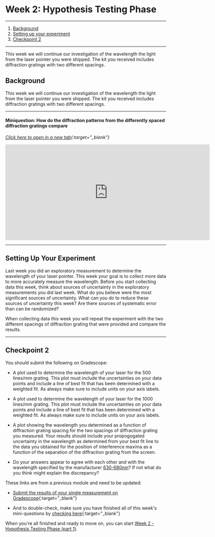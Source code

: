 # Week 2: Hypothesis Testing Phase

--------------
1. [Background](#background)
2. [Setting up your experiment](#setting-up-your-experiment)
3. [Checkpoint 2](#checkpoint-2)

--------------

This week we will continue our investigation of the wavelength the light from the laser pointer you were shipped. The kit you received includes diffraction gratings with two different spacings.

## Background

This week we will continue our investigation of the wavelength the light from the laser pointer you were shipped. The kit you received includes diffraction gratings with two different spacings.

----------------------

#### Miniquestion: How do the diffraction patterns from the differently spaced diffraction gratings compare
*[Click here to open in a new tab](https://docs.google.com/forms/d/e/1FAIpQLSeF85mLdADYHRDn3v3ciPKl8TPqTIbpI7X9c-1N7DUKFsP9PA/viewform?){:target="_blank"}*

<iframe src="https://docs.google.com/forms/d/e/1FAIpQLSeF85mLdADYHRDn3v3ciPKl8TPqTIbpI7X9c-1N7DUKFsP9PA/viewform?embedded=true" width="640" height="300" frameborder="0" marginheight="0" marginwidth="0">Loading…</iframe>

------------------------------

## Setting Up Your Experiment

Last week you did an exploratory measurement to determine the wavelength of your laser pointer. This week your goal is to collect more data to more accurately measure the wavelength. Before you start collecting data this week, think about sources of uncertainty in the exploratory measurements you did last week. What do you believe were the most significant sources of uncertainty. What can you do to reduce these sources of uncertainty this week? Are there sources of systematic error than can be randomized? 

When collecting data this week you will repeat the experiment with the two different spacings of diffraction grating that were provided and compare the results.


-------------

## Checkpoint 2

You should submit the following on Gradescope:

+ A plot used to determine the wavelength of your laser for the 500 lines/mm grating. This plot must include the uncertainties on your data points and include a line of best fit that has been determined with a weighted fit. As always make sure to include units on your axis labels.

+ A plot used to determine the wavelength of your laser for the 1000 lines/mm grating. This plot must include the uncertainties on your data points and include a line of best fit that has been determined with a weighted fit. As always make sure to include units on your axis labels.

+ A plot showing the wavelength you determined as a function of diffraction grating spacing for the two spacings of diffraction grating you measured. Your results should include your propogogated uncertainty in the wavelength as determined from your best fit line to the data you obtained for the position of interference maxima as a function of the separation of the diffraction grating from the screen.

+ Do your answers appear to agree with each other and with the wavelength specified by the manufacturer [630-680nm](https://laserclassroom.com/product/standard-red-laser-pointer/)? If not what do you think might explain the discrepancy?


These links are from a previous module and need to be updated:
+ [Submit the results of your single measurement on Gradescope](https://www.gradescope.com/courses/165932/assignments/605297){:target="_blank"}

+ And to double-check, make sure you have finished all of this week's mini-questions by [checking here](mini-questions#week-1){:target="_blank"}



When you're all finished and ready to move on, you can start [Week 2 - Hypothesis Testing Phase (part 1)](week2).

